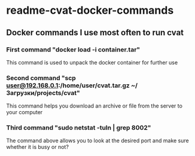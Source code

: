 # readme-cvat-docker-commands

## Docker commands I use most often to run cvat

### First command "docker load -i container.tar"
This command is used to unpack the docker container for further use

### Second command "scp user@192.168.0.1:/home/user/cvat.tar.gz ~/Загрузки/projects/cvat"
This command helps you download an archive or file from the server to your computer

### Third command "sudo netstat -tuln | grep 8002"
The command above allows you to look at the desired port and make sure whether it is busy or not?
